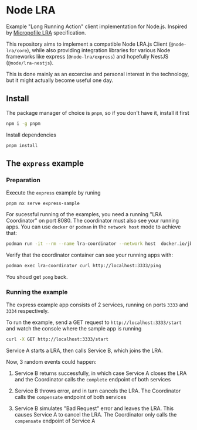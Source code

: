 # Node LRA

Example "Long Running Action" client implementation for Node.js. Inspired by [Micropofile LRA](https://github.com/eclipse/microprofile-lra) specification.

This repository aims to implement a compatible Node LRA.js Client (`@node-lra/core`), while also providing integration libraries for various Node frameworks like express (`@node-lra/express`) and hopefully NestJS (`@node/lra-nestjs`).

This is done mainly as an excercise and personal interest in the technology, but it might actually become useful one day.

## Install
The package manager of choice is `pnpm`, so if you don't have it, install it first
```sh
npm i -g pnpm
```
Install dependencies
```
pnpm install
```

## The `express` example

### Preparation
Execute the `express` example by runing
```
pnpm nx serve express-sample
```

For sucessful running of the examples, you need a running "LRA Coordinator" on port 8080. The coordinator must also see your running apps. You can use `docker` or `podman` in the `network host` mode to achieve that:

```sh
podman run -it --rm --name lra-coordinator --network host  docker.io/jbosstm/lra-coordinator
```
Verify that the coordinator container can see your running apps with:
```sh
podman exec lra-coordinator curl http://localhost:3333/ping
```
You shoud get `pong` back.

### Running the example

The express example app consists of 2 services, running on ports `3333` and `3334` respectively.

To run the example, send a GET request to `http://localhost:3333/start` and watch the console where the sample app is running
```sh
curl -X GET http://localhost:3333/start
```

Service A starts a LRA, then calls Service B, which joins the LRA.

Now, 3 random events could happen:
1) Service B returns successfully, in which case Service A closes the LRA and the Coordinator calls the `complete` endpoint of both services

2) Service B throws error, and in turn cancels the LRA. The Coordinator calls the `compensate` endpoint of both services

3) Service B simulates "Bad Request" error and leaves the LRA. This causes Service A to cancel the LRA. The Coordinator only calls the `compensate` endpoint of Service A
